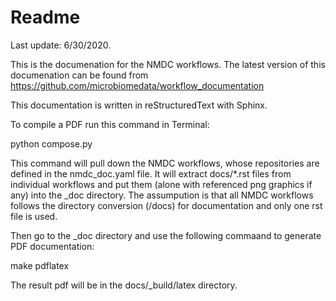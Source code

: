 # Readme

Last update: 6/30/2020.    

This is the documenation for the NMDC workflows. The latest version of this documenation can be found from
https://github.com/microbiomedata/workflow_documentation


This documentation is written in reStructuredText with Sphinx.

To compile a PDF run this command in Terminal:

python compose.py

This command will pull down the NMDC workflows, whose repositories are defined in the nmdc_doc.yaml file. It will extract docs/*.rst files from individual workflows and put them (alone with referenced png graphics if any) into the _doc directory. The assumpution is that all NMDC workflows follows the directory conversion (/docs) for documentation and only one rst file is used.

Then go to the _doc directory and use the following commaand to generate PDF documentation:

make pdflatex    

The result pdf will be in the docs/_build/latex directory.


